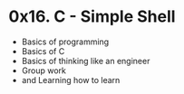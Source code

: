 # 0x16. C - Simple Shell

- Basics of programming
- Basics of C
- Basics of thinking like an engineer
- Group work
- and Learning how to learn
